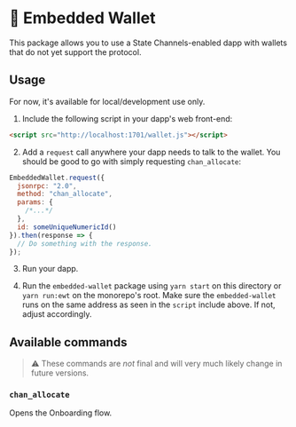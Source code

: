 # 💼 Embedded Wallet

This package allows you to use a State Channels-enabled dapp with wallets that do not yet support the protocol.

## Usage

For now, it's available for local/development use only.

1. Include the following script in your dapp's web front-end:

```html
<script src="http://localhost:1701/wallet.js"></script>
```

2. Add a `request` call anywhere your dapp needs to talk to the wallet. You should be good to go with simply
   requesting `chan_allocate`:

```js
EmbeddedWallet.request({
  jsonrpc: "2.0",
  method: "chan_allocate",
  params: {
    /*...*/
  },
  id: someUniqueNumericId()
}).then(response => {
  // Do something with the response.
});
```

3. Run your dapp.

4. Run the `embedded-wallet` package using `yarn start` on this directory or `yarn run:ewt` on the monorepo's root.
   Make sure the `embedded-wallet` runs on the same address as seen in the `script` include above. If not, adjust
   accordingly.

## Available commands

> ⚠ These commands are _not_ final and will very much likely change in future versions.

### `chan_allocate`

Opens the Onboarding flow.
